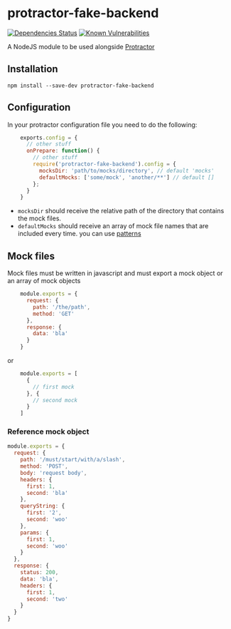 # protractor-fake-backend

[![Dependencies Status](https://david-dm.org/web-innovate/protractor-fake-backend.svg)](https://david-dm.org/web-innovate/protractor-fake-backend)
[![Known Vulnerabilities](https://snyk.io/test/npm/protractor-fake-backend/badge.svg)](https://snyk.io/test/npm/protractor-fake-backend)

A NodeJS module to be used alongside [Protractor](https://github.com/angular/protractor)

## Installation

    npm install --save-dev protractor-fake-backend

## Configuration

In your protractor configuration file you need to do the following:

```javascript
    exports.config = {
      // other stuff
      onPrepare: function() {
        // other stuff
        require('protractor-fake-backend').config = {
          mocksDir: 'path/to/mocks/directory', // default 'mocks'
          defaultMocks: ['some/mock', 'another/**'] // default []
        };
      }
    }
```

 - `mocksDir` should receive the relative path of the directory that contains the mock files.
 - `defaultMocks` should receive an array of mock file names that are included every time. you can use [patterns](https://github.com/sindresorhus/globby#globbing-patterns)

## Mock files

Mock files must be written in javascript and must export a mock object or an array of mock objects

```javascript
    module.exports = {
      request: {
        path: '/the/path',
        method: 'GET'
      },
      response: {
        data: 'bla'
      }
    }
```
or
```javascript
    module.exports = [
      {
        // first mock
      }, {
        // second mock
      }
    ]
```

### Reference mock object

```javascript
module.exports = {
  request: {
    path: '/must/start/with/a/slash',
    method: 'POST',
    body: 'request body',
    headers: {
      first: 1,
      second: 'bla'
    },
    queryString: {
      first: '2',
      second: 'woo'
    },
    params: {
      first: 1,
      second: 'woo'
    }
  },
  response: {
    status: 200,
    data: 'bla',
    headers: {
      first: 1,
      second: 'two'
    }
  }
}
```
